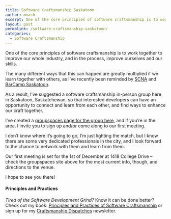 ```yaml
---
title: Software Craftsmanship Saskatoon
author: mnash
excerpt: One of the core principles of software craftsmanship is to work together to improve our whole industry, and in the process, improve ourselves and our skills
layout: post
permalink: /software-craftsmanship-saskatoon/
categories:
  - Software Craftsmanship
---
```

One of the core principles of software craftsmanship is to work together to improve our whole industry, and in the process, improve ourselves and our skills.

The many different ways that this can happen are greatly multiplied if we learn together with others, as I&#8217;ve recently been reminded by <a href="http://scna.softwarecraftsmanship.org/" target="_new">SCNA</a> and <a href="http://barcampsaskatoon.org/" target="_new">BarCamp Saskatoon</a>.

As a result, I&#8217;ve suggested a software craftsmanship in-person group here in Saskatoon, Saskatchewan, so that interested developers can have an opportunity to connect and learn from each other, and find ways to enhance our craft together.

I&#8217;ve created a <a href="http://groupspaces.com/SoftwareCraftsmanshipSaskatoon/" target="_new">groupspaces page for the group here</a>, and if you&#8217;re in the area, I invite you to sign up and/or come along to our first meeting.

I don&#8217;t know where it&#8217;s going to go, I&#8217;m just lighting the match, but I know there are some very dedicated professionals in the city, and I look forward to the chance to network with them and learn from them.

Our first meeting is set for the 1st of December at 1418 College Drive &#8211; check the groupspaces site above for the most current info, though, and directions to the venue.

I hope to see you there!

<div class="g-plusone" data-annotation="inline" data-width="300">
</div>

<!-- Place this tag after the last +1 button tag. -->

  


<div class="st-callout hastitle lightblue center" >
  <h4 class="st-callout-title ">
    Principles and Practices
  </h4>
  
  <div class="inside">
    <i>Tired of the Software Development Grind?</i> Know it can be done better? Check out my book: <a href="http://jglobal.com/principles-and-practices">Principles and Practices of Software Craftsmanship</a> or sign up for my <a href="http://jglobal.com/dispatches/">Craftsmanship Dispatches</a> newsletter.
  </div>
</div>

<div class="clear">
</div>